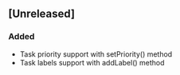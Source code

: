 ## [Unreleased]
### Added
- Task priority support with setPriority() method
- Task labels support with addLabel() method

